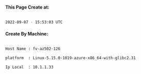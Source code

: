 
   
#### This Page Create at:

```bash

2022-09-07 - 15:53:03 UTC

```

#### Create By Machine:

```bash

Host Name : fv-az502-126

platform  : Linux-5.15.0-1019-azure-x86_64-with-glibc2.31

Ip Local  : 10.1.1.33

```

